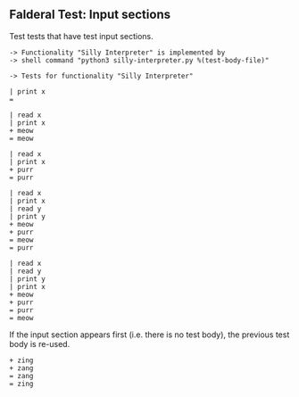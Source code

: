 Falderal Test: Input sections
-----------------------------

Test tests that have test input sections.

    -> Functionality "Silly Interpreter" is implemented by
    -> shell command "python3 silly-interpreter.py %(test-body-file)"

    -> Tests for functionality "Silly Interpreter"

    | print x
    = 

    | read x
    | print x
    + meow
    = meow

    | read x
    | print x
    + purr
    = purr

    | read x
    | print x
    | read y
    | print y
    + meow
    + purr
    = meow
    = purr

    | read x
    | read y
    | print y
    | print x
    + meow
    + purr
    = purr
    = meow

If the input section appears first (i.e. there is no test body),
the previous test body is re-used.

    + zing
    + zang
    = zang
    = zing
